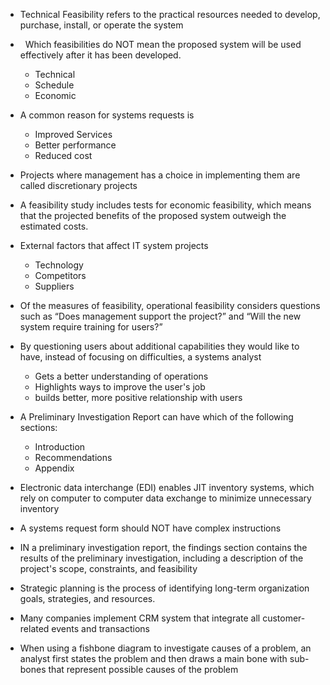 

- Technical Feasibility refers to the practical resources needed to develop, purchase, install, or operate the system

-   Which feasibilities do NOT mean the proposed system will be used effectively after it has been developed.
	- Technical
	- Schedule
	- Economic

- A common reason for systems requests is
	- Improved Services
	- Better performance
	- Reduced cost

- Projects where management has a choice in implementing them are called discretionary projects

- A feasibility study includes tests for economic feasibility, which means that the projected benefits of the proposed system outweigh the estimated costs.

- External factors that affect IT system projects
	- Technology
	- Competitors
	- Suppliers

- Of the measures of feasibility, operational feasibility considers questions such as “Does management support the project?” and “Will the new system require training for users?”

- By questioning users about additional capabilities they would like to have, instead of focusing on difficulties, a systems analyst
	- Gets a better understanding of operations
	- Highlights ways to improve the user's job
	- builds better, more positive relationship with users
	  

- A Preliminary Investigation Report can have which of the following sections:
	- Introduction
	- Recommendations
	- Appendix 

- Electronic data interchange (EDI) enables JIT inventory systems, which rely on computer to computer data exchange to minimize unnecessary inventory

- A systems request form should NOT have complex instructions

- IN a preliminary investigation report, the findings section contains the results of the preliminary investigation, including a description of the project's scope, constraints, and feasibility

- Strategic planning is the process of identifying long-term organization goals, strategies, and resources.
  
- Many companies implement CRM system that integrate all customer-related events and transactions

- When using a fishbone diagram to investigate causes of a problem, an analyst first states the problem and then draws a main bone with sub-bones that represent possible causes of the problem